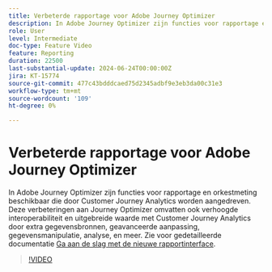 ```yaml
---
title: Verbeterde rapportage voor Adobe Journey Optimizer
description: In Adobe Journey Optimizer zijn functies voor rapportage en orkestmeting beschikbaar die door Customer Journey Analytics worden aangedreven. Deze verbeteringen aan Journey Optimizer omvatten ook verhoogde interoperabiliteit en uitgebreide waarde met Customer Journey Analytics door extra gegevensbronnen, geavanceerde aanpassing, gegevensmanipulatie, analyse, en meer.
role: User
level: Intermediate
doc-type: Feature Video
feature: Reporting
duration: 22500
last-substantial-update: 2024-06-24T00:00:00Z
jira: KT-15774
source-git-commit: 477c43bdddcaed75d2345adbf9e3eb3da00c31e3
workflow-type: tm+mt
source-wordcount: '109'
ht-degree: 0%

---
```



# Verbeterde rapportage voor Adobe Journey Optimizer

In Adobe Journey Optimizer zijn functies voor rapportage en orkestmeting beschikbaar die door Customer Journey Analytics worden aangedreven. Deze verbeteringen aan Journey Optimizer omvatten ook verhoogde interoperabiliteit en uitgebreide waarde met Customer Journey Analytics door extra gegevensbronnen, geavanceerde aanpassing, gegevensmanipulatie, analyse, en meer.
Zie voor gedetailleerde documentatie [Ga aan de slag met de nieuwe rapportinterface](https://experienceleague.adobe.com/en/docs/journey-optimizer/using/channel-report/report-gs-cja).

>[!VIDEO](https://video.tv.adobe.com/v/3430413/?learn=on)
